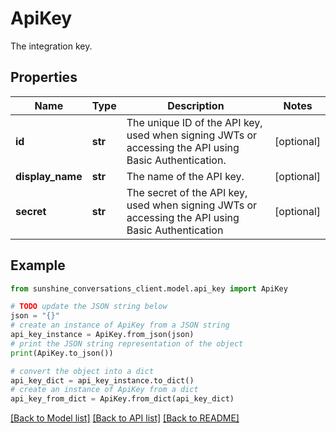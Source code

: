 # ApiKey

The integration key.

## Properties

Name | Type | Description | Notes
------------ | ------------- | ------------- | -------------
**id** | **str** | The unique ID of the API key, used when signing JWTs or accessing the API using Basic Authentication. | [optional] 
**display_name** | **str** | The name of the API key. | [optional] 
**secret** | **str** | The secret of the API key, used when signing JWTs or accessing the API using Basic Authentication | [optional] 

## Example

```python
from sunshine_conversations_client.model.api_key import ApiKey

# TODO update the JSON string below
json = "{}"
# create an instance of ApiKey from a JSON string
api_key_instance = ApiKey.from_json(json)
# print the JSON string representation of the object
print(ApiKey.to_json())

# convert the object into a dict
api_key_dict = api_key_instance.to_dict()
# create an instance of ApiKey from a dict
api_key_from_dict = ApiKey.from_dict(api_key_dict)
```
[[Back to Model list]](../README.md#documentation-for-models) [[Back to API list]](../README.md#documentation-for-api-endpoints) [[Back to README]](../README.md)


